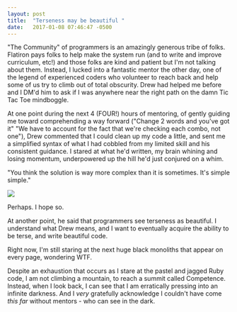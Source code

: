 ```yaml
---
layout: post
title:  "Terseness may be beautiful "
date:   2017-01-08 07:46:47 -0500
---
```



"The Community" of programmers is an amazingly generous tribe of folks.  Flatiron pays folks to help make the system run (and to write and improve curriculum, etc!) and those folks are kind and patient but I'm not talking about them.  Instead, I lucked into a fantastic mentor the other day, one of the legend of experienced coders who volunteer to reach back and help some of us try to climb out of total obscurity.  Drew had helped me before and I DM'd him to ask if I was anywhere near the right path on the damn Tic Tac Toe mindboggle.  

At one point during the next 4 (FOUR!) hours of mentoring, of gently guiding me toward comprehending a way forward ("Change 2 words and you've got it" "We have to account for the fact that we're checking each combo, not one"), Drew commented that I could clean up my code a little, and sent me a simplified syntax of what I had cobbled from my limited skill and his consistent guidance.  I stared at what he'd written, my brain whining and losing momentum, underpowered up the hill he'd just conjured on a whim.

"You think the solution is way more complex than it is sometimes. It's simple simple."

![](http://i.imgur.com/PVHC1qu.gif)

Perhaps.  I hope so.  

At another point, he said that programmers see terseness as beautiful.  I understand what Drew means, and I want to eventually acquire the ability to be terse, and write beautiful code.

Right now, I'm still staring at the next huge black monoliths that appear on every page, wondering WTF.  

Despite an exhaustion that occurs as I stare at the pastel and jagged Ruby code, I am not climbing a mountain, to reach a summit called Competence.  Instead, when I look back, I can see that I am erratically pressing into an infinite darkness.  And I *very* gratefully acknowledge I couldn't have come *this far* without mentors - who can see in the dark.
